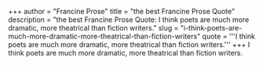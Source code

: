 +++
author = "Francine Prose"
title = "the best Francine Prose Quote"
description = "the best Francine Prose Quote: I think poets are much more dramatic, more theatrical than fiction writers."
slug = "i-think-poets-are-much-more-dramatic-more-theatrical-than-fiction-writers"
quote = '''I think poets are much more dramatic, more theatrical than fiction writers.'''
+++
I think poets are much more dramatic, more theatrical than fiction writers.

